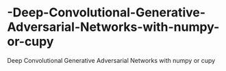 # -Deep-Convolutional-Generative-Adversarial-Networks-with-numpy-or-cupy
 Deep Convolutional Generative Adversarial Networks with numpy or cupy
